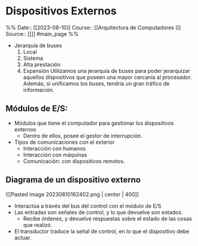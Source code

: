 # Dispositivos Externos

%%
Date:: [[2023-08-10]]
Course:: [[Arquitectura de Computadores I]]
Source:: [[]] #main_page 
%%

- Jerarquía de buses
	1. Local
	2. Sistema
	3. Alta prestación
	4. Expansión
Utilizamos una jerarquía de buses para poder jerarquizar aquellos dispositivos que poseen una mayor cercanía al procesador. Además, si unificamos los buses, tendría un gran tráfico de información. 

## Módulos de E/S: 
- Módulos que tiene el computador para gestionar los dispositivos externos
	- Dentro de ellos, posee el gestor de interrupción.
- Tipos de comunicaciones con el exterior
	- Interacción con humanos
	- Interacción con máquinas
	- Comunicación: con dispositivos remotos.

## Diagrama de un dispositivo externo
![[Pasted image 20230810162402.png | center | 400]]
- Interactúa a través del bus del control con el módulo de E/S
- Las entradas son señales de control, y lo que devuelve son estados.
	- Recibe órdenes, y devuelve respuestas sobre el estado de las cosas que realizó.
- El transductor traduce la señal de control, en lo que el dispositivo debe actuar.